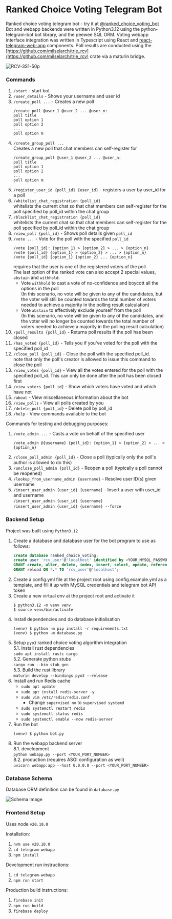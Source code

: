 # Ranked Choice Voting Telegram Bot
Ranked choice voting telegram bot - try it at [@ranked_choice_voting_bot](https://t.me/ranked_choice_voting_bot)   
Bot and webapp backends were written in Python3.12 using the python-telegram-bot bot
library, and the peewee SQL ORM. Voting webapp interface integration was written in 
Typescript using React and [react-telegram-web-app](https://github.com/vkruglikov/react-telegram-web-app) components. 
Poll results are conducted using the [https://github.com/milselarch/trie_rcv](https://github.com/milselarch/trie_rcv) 
crate via a maturin bridge.

![RCV-3S1-50p](https://github.com/user-attachments/assets/d7b97f73-be99-48f6-9357-f2b6d962b342)

### Commands
1) `/start` - start bot
2) `/user_details` - Shows your username and user id
3) `/create_poll ...` - Creates a new poll
   ```
   /create_poll @user_1 @user_2 ... @user_n:  
   poll title  
   poll option 1  
   poll option 2
   ...
   poll option m
   ```
4) `/create_group_poll ...`  
   Creates a new poll that chat members can self-register for
   ```
   /create_group_poll @user_1 @user_2 ... @user_n:  
   poll title  
   poll option 1  
   poll option 2
   ...
   poll option m
   ```
5) `/register_user_id {poll_id} {user_id}` - registers a user by user_id for a poll
6) `/whitelist_chat_registration {poll_id}`  
whitelists the current chat so that chat members can self-register
for the poll specified by poll_id within the chat group
7) `/blacklist_chat_registration {poll_id}`  
whitelists the current chat so that chat members can self-register
for the poll specified by poll_id within the chat group
8) `/view_poll {poll_id}` - Shows poll details given `poll_id`
9) `/vote ...` - Vote for the poll with the specified `poll_id`
   ```
   /vote {poll_id}: {option_1} > {option_2} > ... > {option_n} 
   /vote {poll_id} {option_1} > {option_2} > ... > {option_n} 
   /vote {poll_id} {option_1} {option_2} ... {option_n}
   ```
   requires that the user is one of the registered 
   voters of the poll  
   The last option of the ranked vote can also accept 2 special values, 
   `abstain` and `withhold`:
   - Vote `withhold` to cast a vote of no-confidence and boycott all the
     options in the poll  
     (In this scenario, no vote will be given to any of the candidates,
     but the voter will still be counted towards the total number of 
     voters needed to achieve a majority in the polling result calculation)
   - Vote `abstain` to effectively exclude yourself from the poll  
     (In this scenario, no vote will be given to any of the candidates, 
     and the voter will no longer be counted towards the total number of 
     voters needed to achieve a majority in the polling result calculation)
10) `/poll_results {poll_id}` - Returns poll results if the poll has been closed
11) `/has_voted {poll_id}` - Tells you if you've voted for the poll with the 
specified poll_id
12) `/close_poll {poll_id}` - Close the poll with the specified poll_id.   
note that only the poll's creator is allowed
to issue this command to close the poll
13) `/view_votes {poll_id}` - View all the votes entered for the poll 
with the specified poll_id. This can only be done after the poll 
has been closed first
14) `/view_voters {poll_id}` - Show which voters have voted and which have not
15) `/about` - View miscellaneous information about the bot
16) `/view_polls` - View all polls created by you
17) `/delete_poll {poll_id}` - Delete poll by poll_id
18) `/help` - View commands available to the bot

Commands for testing and debugging purposes: 
1) `/vote_admin ...` - Casts a vote on behalf of the specified user  
   ```
   /vote_admin @{username} {poll_id}: {option_1} > {option_2} > ... > {option_n}
   ```
2) `/close_poll_admin {poll_id}` - Close a poll
(typically only the poll's author is allowed to do this)
3) `/unclose_poll_admin {poll_id}` - Reopen a poll (typically a poll cannot be reopened)
4) `/lookup_from_username_admin {username}` - Resolve user ID(s) given username
5) `/insert_user_admin {user_id} {username}` - Insert a user with user_id and username  
    `/insert_user_admin {user_id} {username}`  
    `/insert_user_admin {user_id} {username} --force`

### Backend Setup
Project was built using `Python3.12`

1. Create a database and database user for the bot program to use as follows:
   ```SQL
   create database ranked_choice_voting;
   create user 'rcv_user'@'localhost' identified by <YOUR_MYSQL_PASSWORD>;
   GRANT create, alter, delete, index, insert, select, update, references ON ranked_choice_voting.* TO 'rcv_user'@'localhost';
   GRANT reload ON *.* TO 'rcv_user'@'localhost';
   ```
2. Create a config.yml file at the project root using config.example.yml as a template,
   and fill it up with MySQL credentials and telegram bot API token
3. Create a new virtual env at the project root and activate it
   ```shell
   $ python3.12 -m venv venv
   $ source venv/bin/activate
   ```
4. Install dependencies and do database initialisation
   ```shell
   (venv) $ python -m pip install -r requirements.txt
   (venv) $ python -m database.py
   ```
5. Setup `pyo3` ranked choice voting algorithm integration  
   5.1. Install rust dependencies  
   `sudo apt install rustc cargo`  
   5.2. Generate python stubs  
   `cargo run --bin stub_gen`  
   5.3. Build the rust library  
   `maturin develop --bindings pyo3 --release`
6. Install and run Redis cache
    - `sudo apt update`
    - `sudo apt install redis-server -y`
    - `sudo vim /etc/redis/redis.conf`
      - Change `supervised no` to `supervised systemd`
    - `sudo systemctl restart redis`
    - `sudo systemctl status redis`
    - `sudo systemctl enable --now redis-server`
7. Run the bot
   ```shell
   (venv) $ python bot.py
   ```
8. Run the webapp backend server  
   8.1. development    
   `python webapp.py --port <YOUR_PORT_NUMBER>`  
   8.2. production (requires ASGI configuration as well)  
   `uvicorn webapp:app --host 0.0.0.0 --port <YOUR_PORT_NUMBER>`

### Database Schema
Database ORM definition can be found in `database.py`

![Schema Image](https://raw.githubusercontent.com/milselarch/RCV-tele-bot/master/database/db-diagram.svg)

### Frontend Setup
Uses node `v20.10.0`   

Installation:  
1. `nvm use v20.10.0`
2. `cd telegram-webapp`
3. `npm install`

Development run instructions:
1. `cd telegram-webapp`
2. `npm run start`

Production build instructions:
1. `firebase init`
2. `npm run build`
3. `firebase deploy`
